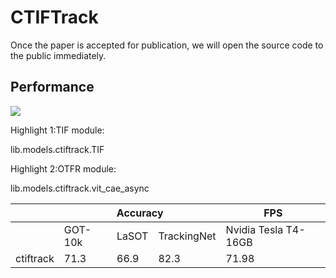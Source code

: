 # CTIFTrack
Once the paper is accepted for publication, we will open the source code to the public immediately.

## Performance
![](aucVSfps.svg)

Highlight 1:TIF module:

lib.models.ctiftrack.TIF

Highlight 2:OTFR module:

lib.models.ctiftrack.vit_cae_async

<table class="tg">
<thead>
  <tr>
    <th class="tg-0pky"></th>
    <th class="tg-c3ow" colspan="3">Accuracy</th>
    <th class="tg-c3ow" colspan="5">FPS</th>
  </tr>
</thead>
<tbody>
  <tr>
    <td class="tg-0pky"></td>
    <td class="tg-c3ow">GOT-10k</td>
    <td class="tg-c3ow">LaSOT</td>
    <td class="tg-c3ow">TrackingNet</td>
    <td class="tg-c3ow"> Nvidia Tesla T4-16GB</td>
    
  </tr>
  <tr>
    <td class="tg-0pky">ctiftrack</td>
    <td class="tg-c3ow">71.3</td>
    <td class="tg-c3ow">66.9</td>
    <td class="tg-c3ow">82.3</td>
    <td class="tg-c3ow">71.98</td>

  </tr>
  
</tbody>
</table>
